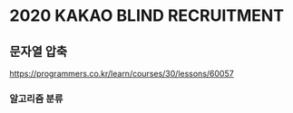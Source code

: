 # 2020 KAKAO BLIND RECRUITMENT

## 문자열 압축

<a href="https://programmers.co.kr/learn/courses/30/lessons/60057">https://programmers.co.kr/learn/courses/30/lessons/60057</a>

### 알고리즘 분류
